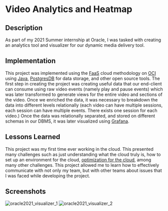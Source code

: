 # Video Analytics and Heatmap
## Description
As part of my 2021 Summer internship at Oracle, I was tasked with creating an analytics tool and visualizer for our dynamic media delivery tool.
## Implementation
This project was implemented using the [FaaS](https://www.cloudflare.com/learning/serverless/glossary/function-as-a-service-faas/#:~:text=Function%2Das%2Da%2DService%20(FaaS)%20is%20a,element%20in%20a%20web%20application.) cloud methodology on [OCI](https://cloud.oracle.com/) using [Java](https://www.java.com/en/), [PostgresDB](https://www.postgresql.org/) for data storage, and other open source tools.
The first step in creating the project was creating useful data that our end-client can consume using raw video events (namely play and pause events) which was later transformed to generate views for the entire video and sections of the video. Once we enriched the data, it was necessary to breakdown the data into different levels relationally (each video can have multiple sessions, each session can have multiple events. There exists one session for each video.)
Once the data was relationally separated, and stored on different schemas in our DBMS, it was later visualized using [Grafana](https://grafana.com/).
## Lessons Learned
This project was my first time ever working in the cloud. This presented many challenges such as just understanding what the cloud truly is, how to set up an environment for the cloud, [optimization for the cloud](https://www.cloudzero.com/blog/cloud-optimization#:~:text=Cloud%20optimization%20is%20the%20process,resources%20among%20different%20use%20cases.), among many other challenges.
This project allowed me to learn how to effectively communicate with not only my team, but with other teams about issues that I was faced while developing the project.
## Screenshots

![oracle2021_visualizer_1](https://user-images.githubusercontent.com/43681757/190419315-868f55cf-4115-4fea-acee-980b15431668.png)
![oracle2021_visualizer_2](https://user-images.githubusercontent.com/43681757/190419319-880fe2fa-736d-4609-862a-74dd46868f9e.png)
